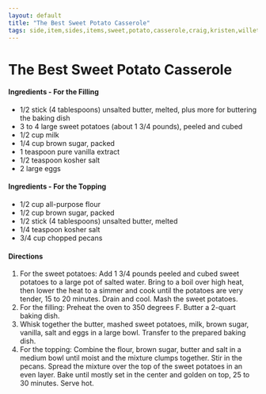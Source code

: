 ```yaml
---
layout: default
title: "The Best Sweet Potato Casserole"
tags: side,item,sides,items,sweet,potato,casserole,craig,kristen,willett
---
```

# The Best Sweet Potato Casserole

#### Ingredients - For the Filling
- 1/2 stick (4 tablespoons) unsalted butter, melted, plus more for buttering the baking dish
- 3 to 4 large sweet potatoes (about 1 3/4 pounds), peeled and cubed
- 1/2 cup milk
- 1/4 cup brown sugar, packed
- 1 teaspoon pure vanilla extract
- 1/2 teaspoon kosher salt
- 2 large eggs

#### Ingredients - For the Topping
- 1/2 cup all-purpose flour
- 1/2 cup brown sugar, packed
- 1/2 stick (4 tablespoons) unsalted butter, melted
- 1/4 teaspoon kosher salt
- 3/4 cup chopped pecans

#### Directions
1. For the sweet potatoes: Add 1 3/4 pounds peeled and cubed sweet potatoes to a large pot of salted water. Bring to a boil over high heat, then lower the heat to a simmer and cook until the potatoes are very tender, 15 to 20 minutes. Drain and cool. Mash the sweet potatoes.
2. For the filling: Preheat the oven to 350 degrees F. Butter a 2-quart baking dish.
3. Whisk together the butter, mashed sweet potatoes, milk, brown sugar, vanilla, salt and eggs in a large bowl. Transfer to the prepared baking dish.
4. For the topping: Combine the flour, brown sugar, butter and salt in a medium bowl until moist and the mixture clumps together. Stir in the pecans. Spread the mixture over the top of the sweet potatoes in an even layer. Bake until mostly set in the center and golden on top, 25 to 30 minutes. Serve hot.
